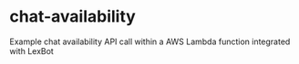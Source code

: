 # chat-availability
Example chat availability API call within a AWS Lambda function integrated with LexBot
